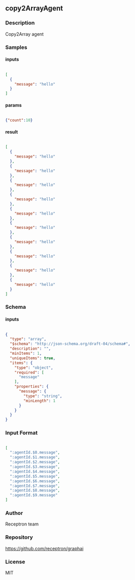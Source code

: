 ## copy2ArrayAgent

### Description

Copy2Array agent

### Samples

#### inputs

```json

[
  {
    "message": "hello"
  }
]

````

#### params

```json

{"count":10}

````

#### result

```json

[
  {
    "message": "hello"
  },
  {
    "message": "hello"
  },
  {
    "message": "hello"
  },
  {
    "message": "hello"
  },
  {
    "message": "hello"
  },
  {
    "message": "hello"
  },
  {
    "message": "hello"
  },
  {
    "message": "hello"
  },
  {
    "message": "hello"
  },
  {
    "message": "hello"
  }
]

````

### Schema

#### inputs

```json

{
  "type": "array",
  "$schema": "http://json-schema.org/draft-04/schema#",
  "description": "",
  "minItems": 1,
  "uniqueItems": true,
  "items": {
    "type": "object",
    "required": [
      "message"
    ],
    "properties": {
      "message": {
        "type": "string",
        "minLength": 1
      }
    }
  }
}

````

### Input Format

```json

[
  ":agentId.$0.message",
  ":agentId.$1.message",
  ":agentId.$2.message",
  ":agentId.$3.message",
  ":agentId.$4.message",
  ":agentId.$5.message",
  ":agentId.$6.message",
  ":agentId.$7.message",
  ":agentId.$8.message",
  ":agentId.$9.message"
]

````

### Author

Receptron team

### Repository

https://github.com/receptron/graphai


### License

MIT

